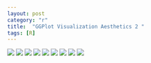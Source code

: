 ```yaml
---
layout: post
category: "r"
title:  "GGPlot Visualization Aesthetics 2 "
tags: [R]
---
```



<img src="https://raw.githubusercontent.com/MoonBrillante/moonbrillante.github.io/master/my_picture/aethetics001.JPG">
<img src="https://raw.githubusercontent.com/MoonBrillante/moonbrillante.github.io/master/my_picture/aethetics002.JPG">
<img src="https://raw.githubusercontent.com/MoonBrillante/moonbrillante.github.io/master/my_picture/aethetics003.JPG" >
<img src="https://raw.githubusercontent.com/MoonBrillante/moonbrillante.github.io/master/my_picture/aethetics004.JPG">
<img src="https://raw.githubusercontent.com/MoonBrillante/moonbrillante.github.io/master/my_picture/aethetics005.JPG">
<img src="https://raw.githubusercontent.com/MoonBrillante/moonbrillante.github.io/master/my_picture/aethetics006.JPG" >
<img src="https://raw.githubusercontent.com/MoonBrillante/moonbrillante.github.io/master/my_picture/aethetics007.JPG">
<img src="https://raw.githubusercontent.com/MoonBrillante/moonbrillante.github.io/master/my_picture/aethetics008.JPG">
<img src="https://raw.githubusercontent.com/MoonBrillante/moonbrillante.github.io/master/my_picture/aethetics009.JPG" >


